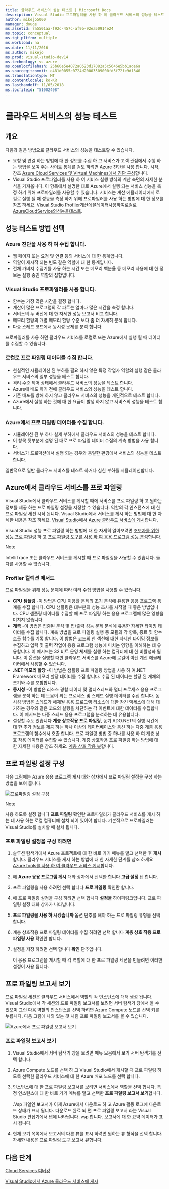 ```yaml
---
title: 클라우드 서비스의 성능 테스트 | Microsoft Docs
description: Visual Studio 프로파일러를 사용 하 여 클라우드 서비스의 성능을 테스트 합니다.
author: mikejo5000
manager: douge
ms.assetid: 7a5501aa-f92c-457c-af9b-92ea50914e24
ms.topic: conceptual
ms.tgt_pltfrm: multiple
ms.workload: na
ms.date: 11/11/2016
ms.author: mikejo
ms.prod: visual-studio-dev14
ms.technology: vs-azure
ms.openlocfilehash: 25b60e5e4072a0523d17082a5c5646e5bb1ade6a
ms.sourcegitcommit: e481d0055c0724d20003509000fd5f72fe9d1340
ms.translationtype: MT
ms.contentlocale: ko-KR
ms.lasthandoff: 11/05/2018
ms.locfileid: "51002408"
---
```

# <a name="testing-the-performance-of-a-cloud-service"></a>클라우드 서비스의 성능 테스트
## <a name="overview"></a>개요
다음과 같은 방법으로 클라우드 서비스의 성능을 테스트할 수 있습니다.

* 요청 및 연결 하는 방법에 대 한 정보를 수집 하 고 서비스가 고객 관점에서 수행 하는 방법을 보여 주는 사이트 통계를 검토 하려면 Azure 진단을 사용 합니다. 시작, 참조 [Azure Cloud Services 및 Virtual Machines에서 진단 구성](http://go.microsoft.com/fwlink/p/?LinkId=623009)합니다.
* Visual Studio 프로파일러를 사용 하 여 서비스 실행 방식의 계산 측면의 자세한 분석을 가져옵니다. 이 항목에서 설명한 대로 Azure에서 실행 되는 서비스 성능을 측정 하기 위해 프로파일러를 사용할 수 있습니다. 서비스는 계산 에뮬레이터에서 로컬로 실행 될 때 성능을 측정 하기 위해 프로파일러를 사용 하는 방법에 대 한 정보를 참조 하세요. [Visual Studio Profiler계산에뮬레이터사용하여로컬로AzureCloudService의성능을테스트](http://go.microsoft.com/fwlink/p/?LinkId=262845).

## <a name="choosing-a-performance-testing-method"></a>성능 테스트 방법 선택
### <a name="use-azure-diagnostics-to-collect"></a>Azure 진단을 사용 하 여 수집 합니다.
* 웹 페이지 또는 요청 및 연결 등의 서비스에 대 한 통계입니다.
* 역할이 재시작 되는 빈도 같은 역할에 대 한 통계입니다.
* 전체 가비지 수집기를 사용 하는 시간 또는 메모리 백분율 등 메모리 사용에 대 한 정보는 실행 중인 역할의 집합입니다.

### <a name="use-the-visual-studio-profiler-to"></a>Visual Studio 프로파일러를 사용 합니다.
* 함수는 가장 많은 시간을 결정 합니다.
* 계산이 많은 프로그램의 각 파트는 얼마나 많은 시간을 측정 합니다.
* 서비스의 두 버전에 대 한 자세한 성능 보고서 비교 합니다.
* 메모리 할당의 개별 메모리 할당 수준 보다 좀 더 자세히 분석 합니다.
* 다중 스레드 코드에서 동시성 문제를 분석 합니다.

프로파일러를 사용 하면 클라우드 서비스를 로컬로 또는 Azure에서 실행 될 때 데이터를 수집할 수 있습니다.

### <a name="collect-profiling-data-locally-to"></a>로컬로 프로 파일링 데이터를 수집 합니다.
* 현실적인 시뮬레이션 된 부하를 필요 하지 않은 특정 작업자 역할의 실행 같은 클라우드 서비스의 일부 성능을 테스트 합니다.
* 격리 수준 제어 상태에서 클라우드 서비스의 성능을 테스트 합니다.
* Azure에 배포 하기 전에 클라우드 서비스의 성능을 테스트 합니다.
* 기존 배포를 방해 하지 않고 클라우드 서비스의 성능을 개인적으로 테스트 합니다.
* Azure에서 실행 하는 것에 대 한 요금이 발생 하지 않고 서비스의 성능을 테스트 합니다.

### <a name="collect-profiling-data-in-azure-to"></a>Azure에서 프로 파일링 데이터를 수집 합니다.
* 시뮬레이션 된 부 하나 실제 부하에서 클라우드 서비스의 성능을 테스트 합니다.
* 이 항목 뒷부분에 설명 된 대로 프로 파일링 데이터 수집의 계측 방법을 사용 합니다.
* 서비스가 프로덕션에서 실행 되는 경우와 동일한 환경에서 서비스의 성능을 테스트 합니다.

일반적으로 일반 클라우드 서비스를 테스트 하거나 심한 부하를 시뮬레이션합니다.

## <a name="profiling-a-cloud-service-in-azure"></a>Azure에서 클라우드 서비스를 프로 파일링
Visual Studio에서 클라우드 서비스를 게시할 때에 서비스를 프로 파일링 하 고 원하는 정보를 제공 하는 프로 파일링 설정을 지정할 수 있습니다. 역할의 각 인스턴스에 대 한 프로 파일링 세션 시작 됩니다. Visual Studio에서 서비스를 게시 하는 방법에 대 한 자세한 내용은 참조 하세요. [Visual Studio에서 Azure 클라우드 서비스에 게시](https://msdn.microsoft.com/library/azure/ee460772.aspx)합니다.

Visual Studio 성능 프로 파일링 하는 방법에 대 한 자세히 알아보려면 [초보자를 위한 성능 프로 파일링](https://msdn.microsoft.com/library/azure/ms182372.aspx) 하 고 [프로 파일링 도구를 사용 하 여 응용 프로그램 성능 분석](https://msdn.microsoft.com/library/azure/z9z62c29.aspx)합니다.

> [!NOTE]
> IntelliTrace 또는 클라우드 서비스를 게시할 때 프로 파일링을 사용할 수 있습니다. 둘 다를 사용할 수 없습니다.
> 
> 

### <a name="profiler-collection-methods"></a>Profiler 컬렉션 메서드
프로 파일링을 위해 성능 문제에 따라 여러 수집 방법을 사용할 수 있습니다.

* **CPU 샘플링** -이 방법은 CPU 이용률 문제의 초기 분석에 유용한 응용 프로그램 통계를 수집 합니다. CPU 샘플링은 대부분의 성능 조사를 시작할 때 좋은 방법입니다. CPU 샘플링 데이터를 수집할 때 프로 파일링 하는 응용 프로그램에 많은 영향을 미치지 않습니다.
* **계측** -이 방법은 집중된 분석 및 입/출력 성능 문제 분석에 유용한 자세한 타이밍 데이터를 수집 합니다. 계측 방법을 프로 파일링 실행 중 모듈의 각 항목, 종료 및 함수 호출 함수를 기록 합니다. 이 방법은 코드의 한 섹션에 대한 자세한 타이밍 정보를 수집하고 입력 및 출력 작업이 응용 프로그램 성능에 미치는 영향을 이해하는 데 유용합니다. 이 메서드는 32 비트 운영 체제를 실행 하는 컴퓨터에 대 한 비활성화 됩니다. 이 옵션을 실행할 때만 클라우드 서비스를 Azure에 로컬이 아닌 계산 에뮬레이터에서 사용할 수 있습니다.
* **.NET 메모리 할당** -이 방법은 샘플링 프로 파일링 방법을 사용 하 여.NET Framework 메모리 할당 데이터를 수집 합니다. 수집 된 데이터는 할당 된 개체의 크기와 수를 포함합니다.
* **동시성** -이 방법은 리소스 경합 데이터 및 멀티스레드와 멀티 프로세스 응용 프로그램을 분석 하는 데 도움이 되는 프로세스 및 스레드 실행 데이터를 수집 합니다. 동시성 방법은 스레드가 해제될 응용 프로그램 리소스에 대한 잠긴 액세스에 대해 대기하는 경우와 같은 코드의 실행을 차단하는 각 이벤트에 대한 데이터를 수집합니다. 이 메서드는 다중 스레드 응용 프로그램을 분석하는 데 유용합니다.
* 설정할 수도 있습니다 **계층 상호작용 프로 파일링**, 동기 ADO.NET의 실행 시간에 대 한 추가 정보를 제공 하는 하나 이상의 데이터베이스와 통신 하는 다중 계층 응용 프로그램의 함수에서 호출 합니다. 프로 파일링 방법 중 하나를 사용 하 여 계층 상호 작용 데이터를 수집할 수 있습니다. 계층 상호작용 프로 파일링 하는 방법에 대 한 자세한 내용은 참조 하세요. [계층 상호 작용 뷰](https://msdn.microsoft.com/library/azure/dd557764.aspx)합니다.

## <a name="configuring-profiling-settings"></a>프로 파일링 설정 구성
다음 그림에는 Azure 응용 프로그램 게시 대화 상자에서 프로 파일링 설정을 구성 하는 방법을 보여 줍니다.

![프로파일링 설정 구성](./media/vs-azure-tools-performance-profiling-cloud-services/IC526984.png)

> [!NOTE]
> 사용 하도록 설정 합니다 **프로 파일링** 확인란 프로파일러가 클라우드 서비스를 게시 하는 데 사용 하는 로컬 컴퓨터에 설치 되어 있어야 합니다. 기본적으로 프로파일러는 Visual Studio를 설치할 때 설치 됩니다.
> 
> 

### <a name="to-configure-profiling-settings"></a>프로 파일링 설정을 구성 하려면
1. 솔루션 탐색기에서 Azure 프로젝트에 대 한 바로 가기 메뉴를 열고 선택한 후 **게시**합니다. 클라우드 서비스를 게시 하는 방법에 대 한 자세한 단계를 참조 하세요 [Azure tools를 사용 하 여 클라우드 서비스 게시](http://go.microsoft.com/fwlink/p?LinkId=623012)합니다.
2. 에 **Azure 응용 프로그램 게시** 대화 상자에서 선택한 합니다 **고급 설정** 탭 합니다.
3. 프로 파일링을 사용 하려면 선택 합니다 **프로 파일링** 확인란 합니다.
4. 에 프로 파일링 설정을 구성 하려면 선택 합니다 **설정을** 하이퍼링크입니다. 프로 파일링 설정 대화 상자가 나타납니다.
5. **프로 파일링을 사용 하 시겠습니까** 옵션 단추를 해야 하는 프로 파일링 유형을 선택 합니다.
6. 계층 상호작용 프로 파일링 데이터를 수집 하려면 선택 합니다 **계층 상호 작용 프로 파일링 사용** 확인란 합니다.
7. 설정을 저장 하려면 선택 합니다 **확인** 단추입니다.
   
    이 응용 프로그램을 게시할 때 각 역할에 대 한 프로 파일링 세션을 만들려면 이러한 설정이 사용 됩니다.

## <a name="viewing-profiling-reports"></a>프로 파일링 보고서 보기
프로 파일링 세션은 클라우드 서비스에서 역할의 각 인스턴스에 대해 생성 됩니다. Visual Studio에서 각 세션의 프로 파일링 보고서를 보려면 서버 탐색기 창에서 볼 수 있으며 그런 다음 역할의 인스턴스를 선택 하려면 Azure Compute 노드를 선택 키를 누릅니다. 다음 그림에 나와 있는 것 처럼 프로 파일링 보고서를 볼 수 있습니다.

![Azure에서 프로 파일링 보고서 보기](./media/vs-azure-tools-performance-profiling-cloud-services/IC748914.png)

### <a name="to-view-profiling-reports"></a>프로 파일링 보고서 보기
1. Visual Studio에서 서버 탐색기 창을 보려면 메뉴 모음에서 보기 서버 탐색기를 선택 합니다.
2. Azure Compute 노드를 선택 하 고 Visual Studio에서 게시할 때 프로 파일링 하도록 선택한 클라우드 서비스에 대 한 Azure 배포 노드를 선택 합니다.
3. 인스턴스에 대 한 프로 파일링 보고서를 보려면 서비스에서 역할을 선택 합니다. 특정 인스턴스에 대 한 바로 가기 메뉴를 열고 선택한 **프로 파일링 보고서 보기**합니다.
   
    .Vsp 파일인 보고서가 이제 Azure에서 다운로드 하 고 Azure 활동 로그에 다운로드 상태가 표시 됩니다. 다운로드 완료 되 면 프로 파일링 보고서 라는 Visual Studio 편집기에서 탭에 나타납니다 <Role name> *<Instance Number>* <identifier>.vsp 합니다. 보고서에 대 한 요약 데이터가 표시 됩니다.
4. 현재 보기 목록에서 보고서의 다른 뷰를 표시 하려면 원하는 뷰 형식을 선택 합니다. 자세한 내용은 [프로 파일링 도구 보고서 뷰](https://msdn.microsoft.com/library/azure/bb385755.aspx)합니다.

## <a name="next-steps"></a>다음 단계
[Cloud Services 디버깅](https://msdn.microsoft.com/library/azure/ee405479.aspx)

[Visual Studio에서 Azure 클라우드 서비스에 게시](https://msdn.microsoft.com/library/azure/ee460772.aspx)

